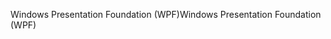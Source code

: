 <span data-ttu-id="f5d62-101">Windows Presentation Foundation (WPF)</span><span class="sxs-lookup"><span data-stu-id="f5d62-101">Windows Presentation Foundation (WPF)</span></span>